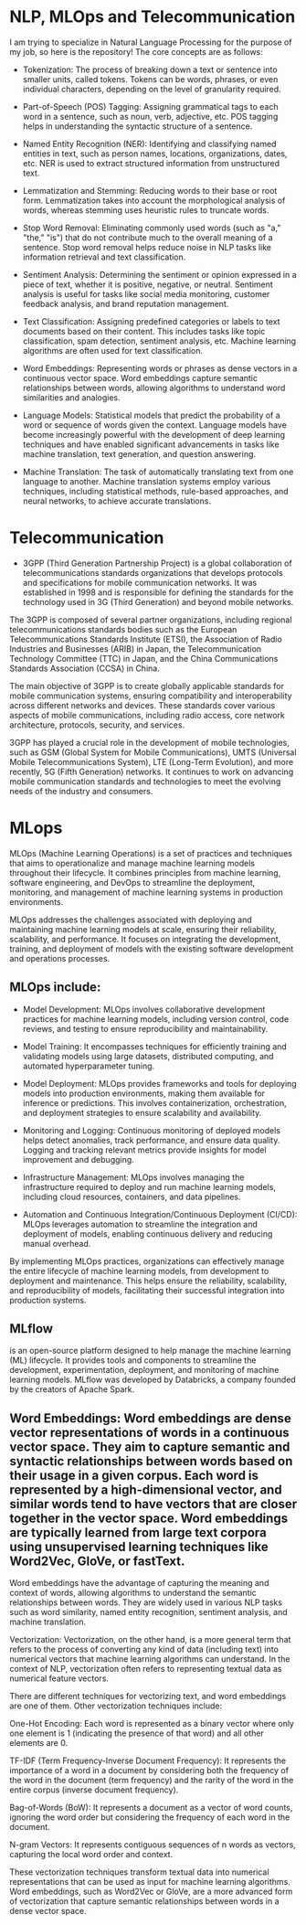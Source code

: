 # NLP, MLOps and Telecommunication 

I am trying to specialize in Natural Language Processing for the purpose of my job, so here is the repository! 
The core concepts are as follows:  

* Tokenization: The process of breaking down a text or sentence into smaller units, called tokens. Tokens can be words, phrases, or even individual characters, depending on the level of granularity required.

* Part-of-Speech (POS) Tagging: Assigning grammatical tags to each word in a sentence, such as noun, verb, adjective, etc. POS tagging helps in understanding the syntactic structure of a sentence.

* Named Entity Recognition (NER): Identifying and classifying named entities in text, such as person names, locations, organizations, dates, etc. NER is used to extract structured information from unstructured text.

* Lemmatization and Stemming: Reducing words to their base or root form. Lemmatization takes into account the morphological analysis of words, whereas stemming uses heuristic rules to truncate words.

* Stop Word Removal: Eliminating commonly used words (such as "a," "the," "is") that do not contribute much to the overall meaning of a sentence. Stop word removal helps reduce noise in NLP tasks like information retrieval and text classification.

* Sentiment Analysis: Determining the sentiment or opinion expressed in a piece of text, whether it is positive, negative, or neutral. Sentiment analysis is useful for tasks like social media monitoring, customer feedback analysis, and brand reputation management.

* Text Classification: Assigning predefined categories or labels to text documents based on their content. This includes tasks like topic classification, spam detection, sentiment analysis, etc. Machine learning algorithms are often used for text classification.

* Word Embeddings: Representing words or phrases as dense vectors in a continuous vector space. Word embeddings capture semantic relationships between words, allowing algorithms to understand word similarities and analogies.

* Language Models: Statistical models that predict the probability of a word or sequence of words given the context. Language models have become increasingly powerful with the development of deep learning techniques and have enabled significant advancements in tasks like machine translation, text generation, and question answering.

* Machine Translation: The task of automatically translating text from one language to another. Machine translation systems employ various techniques, including statistical methods, rule-based approaches, and neural networks, to achieve accurate translations.

# Telecommunication
* 3GPP (Third Generation Partnership Project) is a global collaboration of telecommunications standards organizations that develops protocols and specifications for mobile communication networks. It was established in 1998 and is responsible for defining the standards for the technology used in 3G (Third Generation) and beyond mobile networks.

The 3GPP is composed of several partner organizations, including regional telecommunications standards bodies such as the European Telecommunications Standards Institute (ETSI), the Association of Radio Industries and Businesses (ARIB) in Japan, the Telecommunication Technology Committee (TTC) in Japan, and the China Communications Standards Association (CCSA) in China.

The main objective of 3GPP is to create globally applicable standards for mobile communication systems, ensuring compatibility and interoperability across different networks and devices. These standards cover various aspects of mobile communications, including radio access, core network architecture, protocols, security, and services.

3GPP has played a crucial role in the development of mobile technologies, such as GSM (Global System for Mobile Communications), UMTS (Universal Mobile Telecommunications System), LTE (Long-Term Evolution), and more recently, 5G (Fifth Generation) networks. It continues to work on advancing mobile communication standards and technologies to meet the evolving needs of the industry and consumers.

# MLops
MLOps (Machine Learning Operations) is a set of practices and techniques that aims to operationalize and manage machine learning models throughout their lifecycle. It combines principles from machine learning, software engineering, and DevOps to streamline the deployment, monitoring, and management of machine learning systems in production environments.

MLOps addresses the challenges associated with deploying and maintaining machine learning models at scale, ensuring their reliability, scalability, and performance. It focuses on integrating the development, training, and deployment of models with the existing software development and operations processes.

## MLOps include:

* Model Development: MLOps involves collaborative development practices for machine learning models, including version control, code reviews, and testing to ensure reproducibility and maintainability.

* Model Training: It encompasses techniques for efficiently training and validating models using large datasets, distributed computing, and automated hyperparameter tuning.

* Model Deployment: MLOps provides frameworks and tools for deploying models into production environments, making them available for inference or predictions. This involves containerization, orchestration, and deployment strategies to ensure scalability and availability.

* Monitoring and Logging: Continuous monitoring of deployed models helps detect anomalies, track performance, and ensure data quality. Logging and tracking relevant metrics provide insights for model improvement and debugging.

* Infrastructure Management: MLOps involves managing the infrastructure required to deploy and run machine learning models, including cloud resources, containers, and data pipelines.

* Automation and Continuous Integration/Continuous Deployment (CI/CD): MLOps leverages automation to streamline the integration and deployment of models, enabling continuous delivery and reducing manual overhead.

By implementing MLOps practices, organizations can effectively manage the entire lifecycle of machine learning models, from development to deployment and maintenance. This helps ensure the reliability, scalability, and reproducibility of models, facilitating their successful integration into production systems.

## MLflow
is an open-source platform designed to help manage the machine learning (ML) lifecycle. It provides tools and components to streamline the development, experimentation, deployment, and monitoring of machine learning models. MLflow was developed by Databricks, a company founded by the creators of Apache Spark.



## Word Embeddings: Word embeddings are dense vector representations of words in a continuous vector space. They aim to capture semantic and syntactic relationships between words based on their usage in a given corpus. Each word is represented by a high-dimensional vector, and similar words tend to have vectors that are closer together in the vector space. Word embeddings are typically learned from large text corpora using unsupervised learning techniques like Word2Vec, GloVe, or fastText.

Word embeddings have the advantage of capturing the meaning and context of words, allowing algorithms to understand the semantic relationships between words. They are widely used in various NLP tasks such as word similarity, named entity recognition, sentiment analysis, and machine translation.

Vectorization: Vectorization, on the other hand, is a more general term that refers to the process of converting any kind of data (including text) into numerical vectors that machine learning algorithms can understand. In the context of NLP, vectorization often refers to representing textual data as numerical feature vectors.

There are different techniques for vectorizing text, and word embeddings are one of them. Other vectorization techniques include:

One-Hot Encoding: Each word is represented as a binary vector where only one element is 1 (indicating the presence of that word) and all other elements are 0.

TF-IDF (Term Frequency-Inverse Document Frequency): It represents the importance of a word in a document by considering both the frequency of the word in the document (term frequency) and the rarity of the word in the entire corpus (inverse document frequency).

Bag-of-Words (BoW): It represents a document as a vector of word counts, ignoring the word order but considering the frequency of each word in the document.

N-gram Vectors: It represents contiguous sequences of n words as vectors, capturing the local word order and context.

These vectorization techniques transform textual data into numerical representations that can be used as input for machine learning algorithms. Word embeddings, such as Word2Vec or GloVe, are a more advanced form of vectorization that capture semantic relationships between words in a dense vector space.
